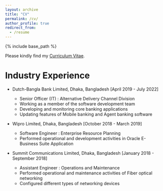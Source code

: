 ```yaml
---
layout: archive
title: "CV"
permalink: /cv/
author_profile: true
redirect_from:
  - /resume
---
```


{% include base_path %}

Please kindly find my [Curriculum Vitae](/files/Wenhao_CV.pdf).


Industry Experience
======

* Dutch-Bangla Bank Limited, Dhaka, Bangladesh [April 2019 - July 2022]
  * Senior Officer (IT) : Alternative Delivery Channel Division
  * Working as a member of the software development team
  * Developing and monitoring core banking applications
  * Updating features of Mobile banking and Agent banking software 

* Wipro Limited, Dhaka, Bangladesh [October 2018 - March 2019]
  * Software Engineer : Enterprise Resource Planning 
  * Performed operational and development activities in Oracle E-Business Suite Application

* Summit Communications Limited, Dhaka, Bangladesh [January 2018 - September 2018]
  * Assistant Engineer : Operations and Maintenance 
  * Performed operational and maintenance activities of Fiber optical networking
  * Configured different types of networking devices
